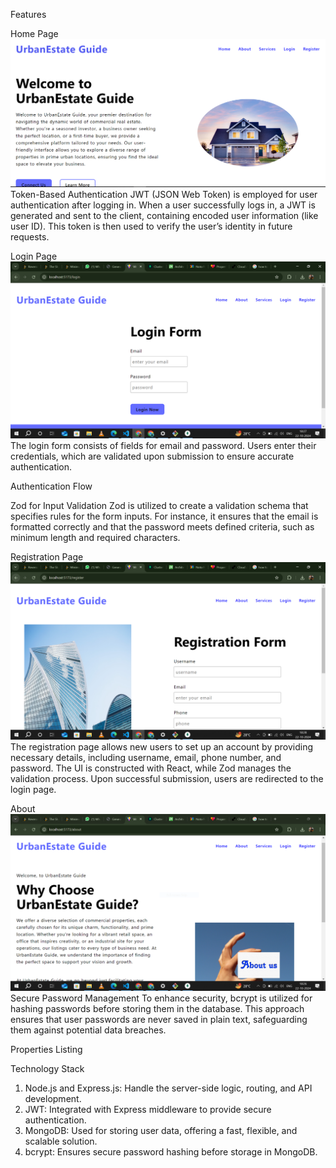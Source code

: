 Features

Home Page
![home](./ScreenShots/home.PNG)
Token-Based Authentication
JWT (JSON Web Token) is employed for user authentication after logging in. When a user successfully logs in, a JWT is generated and sent to the client, containing encoded user information (like user ID). This token is then used to verify the user’s identity in future requests.

Login Page
![home](./ScreenShots/login.PNG)
The login form consists of fields for email and password. Users enter their credentials, which are validated upon submission to ensure accurate authentication.

Authentication Flow

Zod for Input Validation
Zod is utilized to create a validation schema that specifies rules for the form inputs. For instance, it ensures that the email is formatted correctly and that the password meets defined criteria, such as minimum length and required characters.

Registration Page
![home](./ScreenShots/register.PNG)
The registration page allows new users to set up an account by providing necessary details, including username, email, phone number, and password. The UI is constructed with React, while Zod manages the validation process. Upon successful submission, users are redirected to the login page.

About
![home](./ScreenShots/about.PNG)
Secure Password Management
To enhance security, bcrypt is utilized for hashing passwords before storing them in the database. This approach ensures that user passwords are never saved in plain text, safeguarding them against potential data breaches.

Properties Listing

Technology Stack

1. Node.js and Express.js: Handle the server-side logic, routing, and API development.
2. JWT: Integrated with Express middleware to provide secure authentication.
3. MongoDB: Used for storing user data, offering a fast, flexible, and scalable solution.
4. bcrypt: Ensures secure password hashing before storage in MongoDB.
